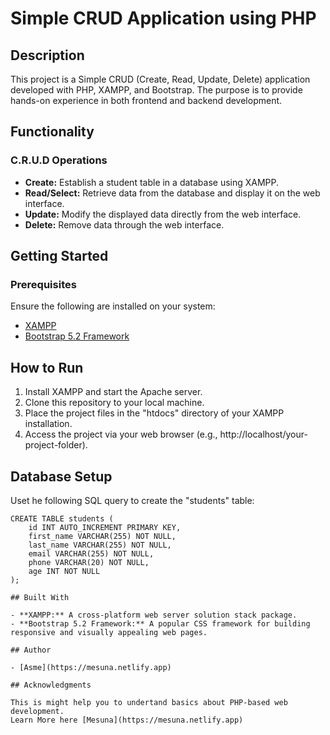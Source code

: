 # Simple CRUD Application using PHP

## Description

This project is a Simple CRUD (Create, Read, Update, Delete) application developed with PHP, XAMPP, and Bootstrap. The purpose is to provide hands-on experience in both frontend and backend development.

## Functionality

### C.R.U.D Operations

- **Create:** Establish a student table in a database using XAMPP.
- **Read/Select:** Retrieve data from the database and display it on the web interface.
- **Update:** Modify the displayed data directly from the web interface.
- **Delete:** Remove data through the web interface.

## Getting Started

### Prerequisites

Ensure the following are installed on your system:

- [XAMPP](https://www.apachefriends.org)
- [Bootstrap 5.2 Framework](https://getbootstrap.com/docs/5.2/getting-started/introduction)

## How to Run

1. Install XAMPP and start the Apache server.
2. Clone this repository to your local machine.
3. Place the project files in the "htdocs" directory of your XAMPP installation.
4. Access the project via your web browser (e.g., http://localhost/your-project-folder).

## Database Setup

Uset he following SQL query to create the "students" table:

```
CREATE TABLE students (
    id INT AUTO_INCREMENT PRIMARY KEY,
    first_name VARCHAR(255) NOT NULL,
    last_name VARCHAR(255) NOT NULL,
    email VARCHAR(255) NOT NULL,
    phone VARCHAR(20) NOT NULL,
    age INT NOT NULL
);

## Built With

- **XAMPP:** A cross-platform web server solution stack package.
- **Bootstrap 5.2 Framework:** A popular CSS framework for building responsive and visually appealing web pages.

## Author

- [Asme](https://mesuna.netlify.app)

## Acknowledgments

This is might help you to undertand basics about PHP-based web development.
Learn More here [Mesuna](https://mesuna.netlify.app)

